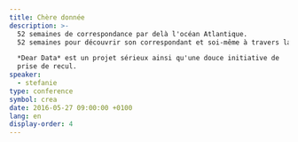 ```yaml
---
title: Chère donnée
description: >-
  52 semaines de correspondance par delà l'océan Atlantique.
  52 semaines pour découvrir son correspondant et soi-même à travers la collecte et l'illustration de nos habitudes, de nos émotions et de nos pensées.

  *Dear Data* est un projet sérieux ainsi qu'une douce initiative de
  prise de recul.
speaker:
  - stefanie
type: conference
symbol: crea
date: 2016-05-27 09:00:00 +0100
lang: en
display-order: 4
---
```

